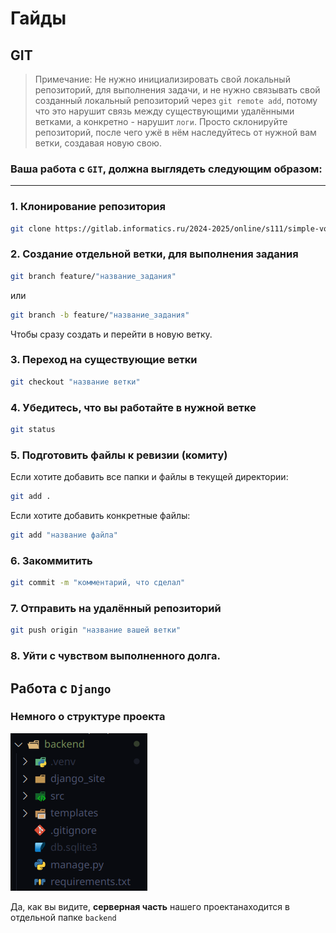 # Гайды

## GIT

>Примечание: Не нужно инициализировать свой локальный репозиторий, для выполнения задачи, и не нужно связывать свой созданный локальный репозиторий через `git remote add`, потому что это нарушит связь между существующими удалёнными ветками, а конкретно - нарушит `логи`. Просто склонируйте репозиторий, после чего ужё в нём наследуйтесь от нужной вам ветки, создавая новую свою.

### Ваша работа с `GIT`, должна выглядеть следующим образом:
---
###  1. Клонирование репозитория
```bash
git clone https://gitlab.informatics.ru/2024-2025/online/s111/simple-votings-g1.git
```

### 2. Создание отдельной ветки, для выполнения задания

```bash
git branch feature/"название_задания"
```
или

```bash
git branch -b feature/"название_задания"
```

Чтобы сразу создать и перейти в новую ветку.

### 3. Переход на существующие ветки

```bash
git checkout "название ветки"
```

### 4. Убедитесь, что вы работайте в нужной ветке

```bash
git status
```

### 5. Подготовить файлы к ревизии (комиту)

Если хотите добавить все папки и файлы в текущей директории:
```bash
git add .
```

Если хотите добавить конкретные файлы:

```bash
git add "название файла"
```

### 6. Закоммитить 

```bash
git commit -m "комментарий, что сделал"
```

### 7. Отправить на удалённый репозиторий

```bash
git push origin "название вашей ветки"
```

### 8. Уйти с чувством выполненного долга.

## Работа с `Django`

### Немного о структуре проекта

![alt text](image.png)

Да, как вы видите, **серверная часть** нашего проектанаходится в отдельной папке `backend`